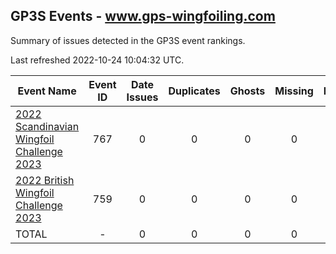 ## GP3S Events - www.gps-wingfoiling.com

Summary of issues detected in the GP3S event rankings.

Last refreshed 2022-10-24 10:04:32 UTC.

| Event Name | Event ID | Date Issues | Duplicates | Ghosts | Missing | Incorrect | Actions |
| ---------- | :------: | :---------: | :--------: | :----: | :-----: | :-------: | :-----: |
| [2022 Scandinavian Wingfoil Challenge 2023](767.md) | 767 | 0 | 0 | 0 | 0 | 0 | 0 |
| [2022 British Wingfoil Challenge 2023](759.md) | 759 | 0 | 0 | 0 | 0 | 0 | 0 |
| TOTAL | - | 0 | 0 | 0 | 0 | 0 | 0 |
